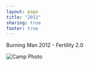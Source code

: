 ```yaml
---
layout: page
title: "2012"
sharing: true
footer: true
---
```

Burning Man 2012 - Fertility 2.0

![Camp Photo](2012/photos/camp_photo.jpg)
